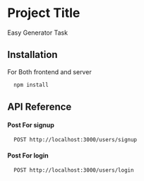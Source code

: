 
# Project Title

Easy Generator Task


## Installation

For Both frontend and server

```bash
  npm install 
```


    
## API Reference

#### Post For signup

```http
  POST http://localhost:3000/users/signup
```


#### Post  For login

```http
  POST http://localhost:3000/users/login
```



